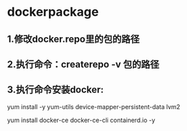# dockerpackage
## 1.修改docker.repo里的包的路径
## 2.执行命令：createrepo -v 包的路径
## 3.执行命令安装docker:

  yum install -y yum-utils device-mapper-persistent-data  lvm2
  
  yum install docker-ce docker-ce-cli containerd.io -y
